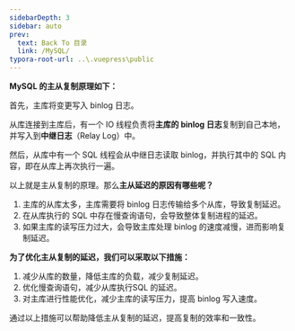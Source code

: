 ```yaml
---
sidebarDepth: 3
sidebar: auto
prev:
  text: Back To 目录
  link: /MySQL/
typora-root-url: ..\.vuepress\public
---
```




**MySQL 的主从复制原理如下：**

首先，主库将变更写入 binlog 日志。

从库连接到主库后，有一个 IO 线程负责将**主库的 binlog 日志**复制到自己本地，并写入到**中继日志**（Relay Log）中。

然后，从库中有一个 SQL 线程会从中继日志读取 binlog，并执行其中的 SQL 内容，即在从库上再次执行一遍。

以上就是主从复制的原理。那么**主从延迟的原因有哪些呢？** 

1. 主库的从库太多，主库需要将 binlog 日志传输给多个从库，导致复制延迟。
2. 在从库执行的 SQL 中存在慢查询语句，会导致整体复制进程的延迟。 
3. 如果主库的读写压力过大，会导致主库处理 binlog 的速度减慢，进而影响复制延迟。

**为了优化主从复制的延迟，我们可以采取以下措施：**

1. 减少从库的数量，降低主库的负载，减少复制延迟。
2. 优化慢查询语句，减少从库执行SQL 的延迟。
3. 对主库进行性能优化，减少主库的读写压力，提高 binlog 写入速度。

通过以上措施可以帮助降低主从复制的延迟，提高复制的效率和一致性。